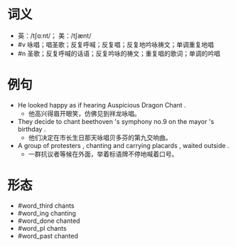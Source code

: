 # 词义
- 英：/tʃɑːnt/； 美：/tʃænt/
- #v 咏唱；唱圣歌；反复呼喊；反复唱；反复地吟咏祷文；单调重复地唱
- #n 圣歌；反复呼喊的话语；反复吟咏的祷文；重复唱的歌词；单调的吟唱
# 例句
- He looked happy as if hearing Auspicious Dragon Chant .
	- 他高兴得眉开眼笑，仿佛见到祥龙咏唱。
- They decide to chant beethoven 's symphony no.9 on the mayor 's birthday .
	- 他们决定在市长生日那天咏唱贝多芬的第九交响曲。
- A group of protesters , chanting and carrying placards , waited outside .
	- 一群抗议者等候在外面，举着标语牌不停地喊着口号。
# 形态
- #word_third chants
- #word_ing chanting
- #word_done chanted
- #word_pl chants
- #word_past chanted
